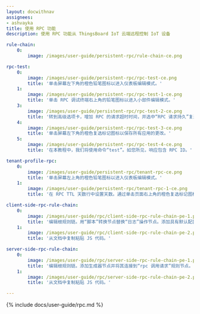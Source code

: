 ```yaml
---
layout: docwithnav
assignees:
- ashvayka
title: 使用 RPC 功能
description: 使用 RPC 功能从 ThingsBoard IoT 云端远程控制 IoT 设备

rule-chain:
    0:
        image: /images/user-guide/persistent-rpc/rule-chain-ce.png

rpc-test:
    0:
        image: /images/user-guide/persistent-rpc/rpc-test-ce.png
        title: '单击屏幕左下角的橙色铅笔图标以进入仪表板编辑模式。'
    1:
        image: /images/user-guide/persistent-rpc/rpc-test-1-ce.png
        title: '单击 RPC 调试终端右上角的铅笔图标以进入小部件编辑模式。'
    3:
        image: /images/user-guide/persistent-rpc/rpc-test-2-ce.png
        title: '转到高级选项卡，增加 RPC 的请求超时时间，并选中“RPC 请求持久”复选框以启用它。单击窗口右上角的橙色复选标记图标以应用更改。'
    4:
        image: /images/user-guide/persistent-rpc/rpc-test-3-ce.png
        title: '单击屏幕左下角的橙色复选标记图标以保存所有应用的更改。'
    5:
        image: /images/user-guide/persistent-rpc/rpc-test-4-ce.png
        title: '在本教程中，我们将使用命令“test”。如您所见，响应包含 RPC ID。'

tenant-profile-rpc:
    0:
        image: /images/user-guide/persistent-rpc/tenant-rpc-ce.png
        title: '单击屏幕左上角的橙色铅笔图标以进入仪表板编辑模式。'
    1:
        image: /images/user-guide/persistent-rpc/tenant-rpc-1-ce.png
        title: '在 RPC TTL 天数行中设置天数。通过单击页面右上角的橙色复选标记图标应用更改。'

client-side-rpc-rule-chain:
    0:
        image: /images/user-guide/rpc/client-side-rpc-rule-chain-pe-1.png
        title: '编辑根规则链。用“脚本”转换节点替换“日志”操作节点。添加具有默认配置的“rpc 调用回复”操作节点。'
    1:
        image: /images/user-guide/rpc/client-side-rpc-rule-chain-pe-2.png
        title: '从文档中复制粘贴 JS 代码。'

server-side-rpc-rule-chain:
    0:
        image: /images/user-guide/rpc/server-side-rpc-rule-chain-pe-1.png
        title: '编辑根规则链。添加生成器节点并将其连接到“rpc 调用请求”规则节点。'
    1:
        image: /images/user-guide/rpc/server-side-rpc-rule-chain-pe-2.png
        title: '从文档中复制粘贴 JS 代码。'

---
```


{% include docs/user-guide/rpc.md %}